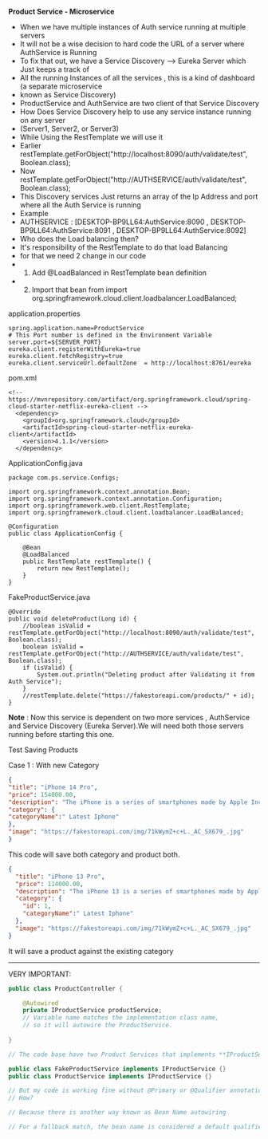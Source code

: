 **Product Service - Microservice**
* When we have multiple instances of Auth service running at multiple servers
* It will not be a wise decision to hard code the URL of a server where AuthService is Running
* To fix that out, we have a Service Discovery --> Eureka Server which Just keeps a track of
* All the running Instances of all the services , this is a kind of dashboard (a separate microservice
* known as Service Discovery)
* ProductService and AuthService are two client of that Service Discovery
* How Does Service Discovery help to use any service instance running on any server
* (Server1, Server2, or Server3)
* While Using the RestTemplate we will use it
* Earlier restTemplate.getForObject("http://localhost:8090/auth/validate/test", Boolean.class);
* Now restTemplate.getForObject("http://AUTHSERVICE/auth/validate/test", Boolean.class);
* This Discovery services Just returns an array of the Ip Address and port where all the Auth Service is running
* Example
* AUTHSERVICE : [DESKTOP-BP9LL64:AuthService:8090 , DESKTOP-BP9LL64:AuthService:8091 , DESKTOP-BP9LL64:AuthService:8092]
* Who does the Load balancing then?
* It's responsibility of the RestTemplate to do that load Balancing
* for that we need 2 change in our code
* 1. Add @LoadBalanced in RestTemplate bean definition
* 2. Import that bean from import org.springframework.cloud.client.loadbalancer.LoadBalanced;
 
application.properties
 
  ```
spring.application.name=ProductService
# This Port number is defined in the Environment Variable
server.port=${SERVER_PORT}
eureka.client.registerWithEureka=true
eureka.client.fetchRegistry=true
eureka.client.serviceUrl.defaultZone  = http://localhost:8761/eureka
```
pom.xml
```
<!-- https://mvnrepository.com/artifact/org.springframework.cloud/spring-cloud-starter-netflix-eureka-client -->
  <dependency>
    <groupId>org.springframework.cloud</groupId>
    <artifactId>spring-cloud-starter-netflix-eureka-client</artifactId>
    <version>4.1.1</version>
  </dependency>
```
ApplicationConfig.java
```
package com.ps.service.Configs;

import org.springframework.context.annotation.Bean;
import org.springframework.context.annotation.Configuration;
import org.springframework.web.client.RestTemplate;
import org.springframework.cloud.client.loadbalancer.LoadBalanced;

@Configuration
public class ApplicationConfig {

    @Bean
    @LoadBalanced
    public RestTemplate restTemplate() {
        return new RestTemplate();
    }
}
```
FakeProductService.java
```
@Override
public void deleteProduct(Long id) {
    //boolean isValid = restTemplate.getForObject("http://localhost:8090/auth/validate/test", Boolean.class);
    boolean isValid = restTemplate.getForObject("http://AUTHSERVICE/auth/validate/test", Boolean.class);
    if (isValid) {
        System.out.println("Deleting product after Validating it from Auth Service");
    }
    //restTemplate.delete("https://fakestoreapi.com/products/" + id);
}
```

**Note** : Now this service is dependent on two more services , AuthService and Service Discovery (Eureka Server).We will need both those servers running before starting this one. 


Test Saving Products 

Case 1 : With new Category
```json
{
"title": "iPhone 14 Pro",
"price": 154000.00,
"description": "The iPhone is a series of smartphones made by Apple Inc since 2007. It is a mobile phone, meaning that it makes calls and sends text messages without wires.",
"category": {
"categoryName":" Latest Iphone"
},
"image": "https://fakestoreapi.com/img/71kWymZ+c+L._AC_SX679_.jpg"
}
```

This code will save both category and product both.
```json
{
  "title": "iPhone 13 Pro",
  "price": 114000.00,
  "description": "The iPhone 13 is a series of smartphones made by Apple Inc since 2007. It is a mobile phone, meaning that it makes calls and sends text messages without wires.",
  "category": {
    "id": 1,
    "categoryName":" Latest Iphone"
  },
  "image": "https://fakestoreapi.com/img/71kWymZ+c+L._AC_SX679_.jpg"
}
```
It will save a product against the existing category

------------
        

VERY IMPORTANT:

```java
public class ProductController {

    @Autowired
    private IProductService productService;
    // Variable name matches the implementation class name,
    // so it will autowire the ProductService.
    
}    

// The code base have two Product Services that implements **IProductService**

public class FakeProductService implements IProductService {}
public class ProductService implements IProductService {}

// But my code is working fine without @Primary or @Qualifier annotation
// How?

// Because there is another way known as Bean Name autowiring

// For a fallback match, the bean name is considered a default qualifier value.

```
